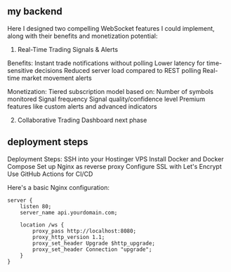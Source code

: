 ## my backend

Here I designed two compelling WebSocket features I could implement, along with their benefits and monetization potential:

1. Real-Time Trading Signals & Alerts

Benefits:
Instant trade notifications without polling
Lower latency for time-sensitive decisions
Reduced server load compared to REST polling
Real-time market movement alerts

Monetization:
Tiered subscription model based on:
Number of symbols monitored
Signal frequency
Signal quality/confidence level
Premium features like custom alerts and advanced indicators

2. Collaborative Trading Dashboard
   next phase

## deployment steps

Deployment Steps:
SSH into your Hostinger VPS
Install Docker and Docker Compose
Set up Nginx as reverse proxy
Configure SSL with Let's Encrypt
Use GitHub Actions for CI/CD

Here's a basic Nginx configuration:

```
server {
    listen 80;
    server_name api.yourdomain.com;

    location /ws {
        proxy_pass http://localhost:8080;
        proxy_http_version 1.1;
        proxy_set_header Upgrade $http_upgrade;
        proxy_set_header Connection "upgrade";
    }
}
```
